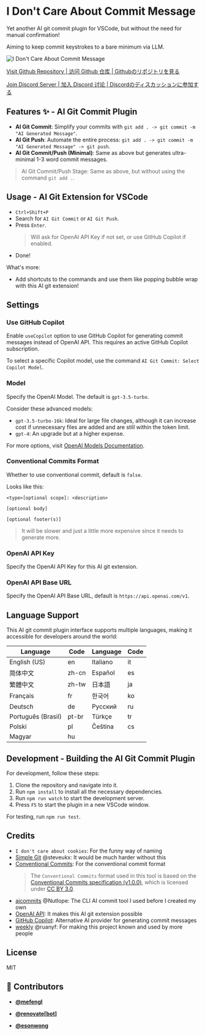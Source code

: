 <!-- DO NOT REMOVE - contributor_list:data:start:["mefengl", "renovate[bot]", "esonwong"]:end -->
# I Don't Care About Commit Message

Yet another AI git commit plugin for VSCode, but without the need for manual confirmation!

Aiming to keep commit keystrokes to a bare minimum via LLM.

![I Don't Care About Commit Message](https://raw.githubusercontent.com/mefengl/vscode-i-dont-care-about-commit-message/main/res/vscode-i-dont-care-about-commit-message.gif "Demonstration of AI Git Commit Plugin")

[Visit Github Repository | 访问 Github 仓库 | Githubのリポジトリを見る](https://github.com/mefengl/vscode-i-dont-care-about-commit-message)

[Join Discord Server | 加入 Discord 讨论 | Discordのディスカッションに参加する](https://discord.gg/pwTKpnc2sF)

## Features ✨ - AI Git Commit Plugin

- **AI Git Commit**: Simplify your commits with `git add . -> git commit -m "AI Generated Message"`.
- **AI Git Push**: Automate the entire process: `git add . -> git commit -m "AI Generated Message" -> git push`.
- **AI Git Commit/Push (Minimal)**: Same as above but generates ultra-minimal 1-3 word commit messages.

> AI Git Commit/Push Stage: Same as above, but without using the command `git add .`.

## Usage - AI Git Extension for VSCode

- `Ctrl+Shift+P`
- Search for `AI Git Commit` or `AI Git Push`.
- Press `Enter`.
  > Will ask for OpenAI API Key if not set, or use GitHub Copilot if enabled.
- Done!

What's more:

- Add shortcuts to the commands and use them like popping bubble wrap with this AI git extension!

## Settings

### Use GitHub Copilot

Enable `useCopilot` option to use GitHub Copilot for generating commit messages instead of OpenAI API.
This requires an active GitHub Copilot subscription.

To select a specific Copilot model, use the command `AI Git Commit: Select Copilot Model`.

### Model

Specify the OpenAI Model. The default is `gpt-3.5-turbo`.

Consider these advanced models:

- `gpt-3.5-turbo-16k`: Ideal for large file changes, although it can increase cost if unnecessary files are added and are still within the token limit.
- `gpt-4`: An upgrade but at a higher expense.

For more options, visit [OpenAI Models Documentation](https://platform.openai.com/docs/models).

### Conventional Commits Format

Whether to use conventional commit, default is `false`.

Looks like this:

```plaintext
<type>[optional scope]: <description>

[optional body]

[optional footer(s)]
```

> It will be slower and just a little more expensive since it needs to generate more.

### OpenAI API Key

Specify the OpenAI API Key for this AI git extension.

### OpenAI API Base URL

Specify the OpenAI API Base URL, default is `https://api.openai.com/v1`.

## Language Support

This AI git commit plugin interface supports multiple languages, making it accessible for developers around the world:

| Language            | Code   | Language            | Code   |
| ------------------- | ------ | ------------------- | ------ |
| English (US)        | en     | Italiano            | it     |
| 简体中文             | zh-cn  | Español             | es     |
| 繁體中文             | zh-tw  | 日本語               | ja     |
| Français            | fr     | 한국어               | ko     |
| Deutsch             | de     | Русский             | ru     |
| Português (Brasil)  | pt-br  | Türkçe              | tr     |
| Polski              | pl     | Čeština             | cs     |
| Magyar              | hu     |                     |        |

## Development - Building the AI Git Commit Plugin

For development, follow these steps:

1. Clone the repository and navigate into it.
2. Run `npm install` to install all the necessary dependencies.
3. Run `npm run watch` to start the development server.
4. Press `F5` to start the plugin in a new VSCode window.

For testing, run `npm run test`.

## Credits

- `I don't care about cookies`: For the funny way of naming
- [Simple Git](https://github.com/steveukx/git-js) @steveukx: It would be much harder without this
- [Conventional Commits](https://www.conventionalcommits.org/en/v1.0.0/): For the conventional commit format
  > The `Conventional Commits` format used in this tool is based on the [Conventional Commits specification (v1.0.0)](https://www.conventionalcommits.org/en/v1.0.0/), which is licensed under [CC BY 3.0](https://creativecommons.org/licenses/by/3.0/).
- [aicommits](https://github.com/Nutlope/aicommits) @Nutlope: The CLI AI commit tool I used before I created my own
- [OpenAI API](https://platform.openai.com/docs/api-reference/chat): It makes this AI git extension possible
- [GitHub Copilot](https://github.com/features/copilot): Alternative AI provider for generating commit messages
- [weekly](https://github.com/ruanyf/weekly) @ruanyf: For making this project known and used by more people

## License

MIT

<!-- prettier-ignore-start -->
<!-- DO NOT REMOVE - contributor_list:start -->
## 👥 Contributors

- **[@mefengl](https://github.com/mefengl)**

- **[@renovate[bot]](https://github.com/apps/renovate)**

- **[@esonwong](https://github.com/esonwong)**

<!-- DO NOT REMOVE - contributor_list:end -->
<!-- prettier-ignore-end -->
